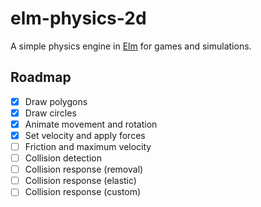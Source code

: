 # elm-physics-2d

A simple physics engine in [Elm](https://elm-lang.org) for games and simulations.

## Roadmap

- [x] Draw polygons
- [x] Draw circles
- [x] Animate movement and rotation
- [x] Set velocity and apply forces
- [ ] Friction and maximum velocity
- [ ] Collision detection
- [ ] Collision response (removal)
- [ ] Collision response (elastic)
- [ ] Collision response (custom)